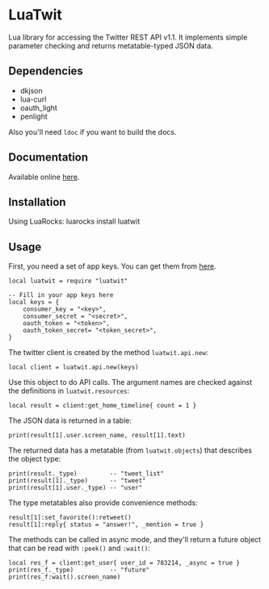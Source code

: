 # LuaTwit

Lua library for accessing the Twitter REST API v1.1.
It implements simple parameter checking and returns metatable-typed JSON data.

## Dependencies

- dkjson
- lua-curl
- oauth_light
- penlight

Also you'll need `ldoc` if you want to build the docs.

## Documentation

Available online [here](http://darkstalker.github.io/LuaTwit/).

## Installation

Using LuaRocks:
    luarocks install luatwit

## Usage

First, you need a set of app keys. You can get them from [here](https://apps.twitter.com/).

    local luatwit = require "luatwit"

    -- Fill in your app keys here
    local keys = {
        consumer_key = "<key>",
        consumer_secret = "<secret>",
        oauth_token = "<token>",
        oauth_token_secret= "<token_secret>",
    }

The twitter client is created by the method `luatwit.api.new`:

    local client = luatwit.api.new(keys)

Use this object to do API calls. The argument names are checked against the definitions in `luatwit.resources`:

    local result = client:get_home_timeline{ count = 1 }

The JSON data is returned in a table:

    print(result[1].user.screen_name, result[1].text)

The returned data has a metatable (from `luatwit.objects`) that describes the object type:

    print(result._type)         -- "tweet_list"
    print(result[1]._type)      -- "tweet"
    print(result[1].user._type) -- "user"

The type metatables also provide convenience methods:

    result[1]:set_favorite():retweet()
    result[1]:reply{ status = "answer!", _mention = true }

The methods can be called in async mode, and they'll return a future object that can be read with `:peek()` and `:wait()`:

    local res_f = client:get_user{ user_id = 783214, _async = true }
    print(res_f._type)          -- "future"
    print(res_f:wait().screen_name)
